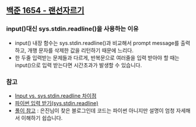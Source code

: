 ## [백준 1654 - 랜선자르기](https://www.acmicpc.net/problem/1654)

### input()대신 sys.stdin.readline()을 사용하는 이유

- input() 내장 함수는 sys.stdin.readline()과 비교해서 prompt message를 출력하고, 개행 문자를 삭제한 값을 리턴하기 때문에 느리다.
- 한 두줄 입력받는 문제들과 다르게, 반복문으로 여러줄을 입력 받아야 할 때는 input()으로 입력 받는다면 시간초과가 발생할 수 있습니다.

### 참고
- [Input vs. sys.stdin.readline 차이점](https://buyandpray.tistory.com/7)
- [파이썬 입력 받기(sys.stdin.readline)](https://velog.io/@yeseolee/Python-%ED%8C%8C%EC%9D%B4%EC%8D%AC-%EC%9E%85%EB%A0%A5-%EC%A0%95%EB%A6%ACsys.stdin.readline)
- [풀이 참고](https://st-lab.tistory.com/269) : 은진님이 찾은 블로그인데 코드는 파이썬 아니지만 설명이 엄청 자세해서 이해하기 쉽습니다.

